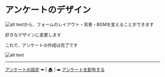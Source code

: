 # アンケートのデザイン

![alt text](img/04_design/スライド16の画像.png)から、フォームのレイアウト・背景・BGMを変えることができます

好きなデザインに変更します

これで、アンケートの作成は完了です

![alt text](img/04_design/スライド16の画像2.png)


---
[アンケートの設定](03_setting.md) ⬅️ | [🏠](README.md) | ➡️ [アンケートを配布する](./05_share.md)